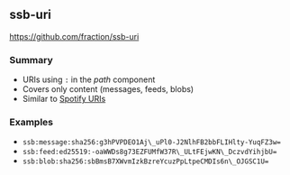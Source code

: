 <!--
SPDX-FileCopyrightText: 2021 Andre 'Staltz' Medeiros

SPDX-License-Identifier: CC-BY-4.0
-->

## ssb-uri

https://github.com/fraction/ssb-uri

### Summary

- URIs using `:` in the *path* component
- Covers only content (messages, feeds, blobs)
- Similar to [Spotify URIs](./spotify.md)

### Examples

- `ssb:message:sha256:g3hPVPDEO1Aj\_uPl0-J2NlhFB2bbFLIHlty-YuqFZ3w=`
- `ssb:feed:ed25519:-oaWWDs8g73EZFUMfW37R\_ULtFEjwKN\_DczvdYihjbU=`
- `ssb:blob:sha256:sbBmsB7XWvmIzkBzreYcuzPpLtpeCMDIs6n\_OJGSC1U=`